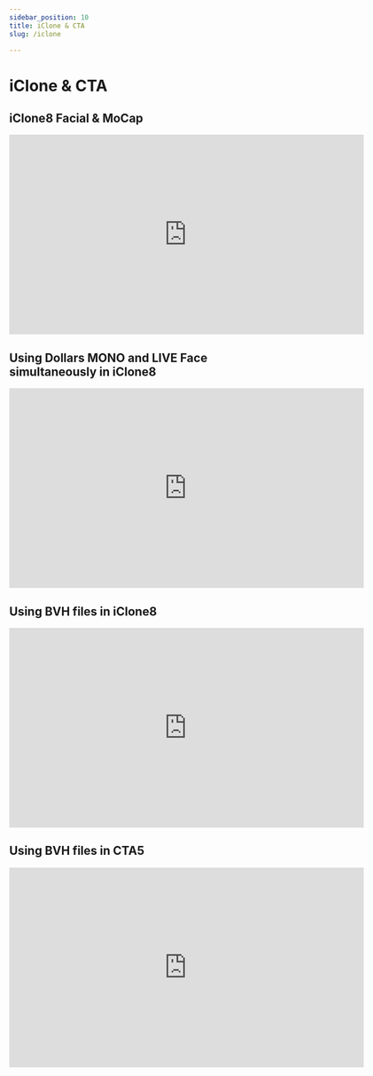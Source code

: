 ```yaml
---
sidebar_position: 10
title: iClone & CTA
slug: /iclone

---
```


# iClone & CTA

## iClone8 Facial & MoCap

<iframe width="640" height="360" src="https://www.youtube.com/embed/SK10asjmwz8?si=N_bBv2pFb1Dj3jzN" title="YouTube video player" frameborder="0" allow="accelerometer; autoplay; clipboard-write; encrypted-media; gyroscope; picture-in-picture; web-share" allowfullscreen></iframe>

## Using Dollars MONO and LIVE Face simultaneously in iClone8

<iframe width="640" height="360" src="https://www.youtube.com/embed/FDX_7RMFk3Y?si=69cGEObQ7I2Mlsj8" title="YouTube video player" frameborder="0" allow="accelerometer; autoplay; clipboard-write; encrypted-media; gyroscope; picture-in-picture; web-share" allowfullscreen></iframe>

## Using BVH files in iClone8

<iframe width="640" height="360" src="https://www.youtube.com/embed/-mleAdkP4x8?si=69cGEObQ7I2Mlsj8" title="YouTube video player" frameborder="0" allow="accelerometer; autoplay; clipboard-write; encrypted-media; gyroscope; picture-in-picture; web-share" allowfullscreen></iframe>

## Using BVH files in CTA5

<iframe width="640" height="360" src="https://www.youtube.com/embed/Hx61uYG3UP8?si=69cGEObQ7I2Mlsj8" title="YouTube video player" frameborder="0" allow="accelerometer; autoplay; clipboard-write; encrypted-media; gyroscope; picture-in-picture; web-share" allowfullscreen></iframe>

